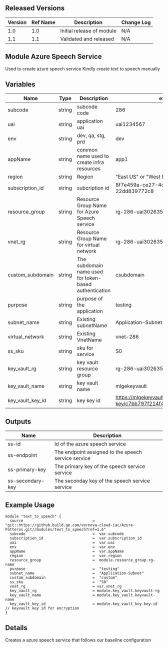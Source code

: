 ## Released Versions

| Version | Ref Name | Description               | Change Log |
| ------- | -------- | ------------------------- | ---------- |
| 1.0     | 1.0      | Initial release of module | N/A        |
| 1.1     | 1.1      | Validated and released    | N/A        |

## Module Azure Speech Service

Used to create azure speech service
Kindly create text to speech manually

## Variables

| Name             | Type   | Description                                            | example                              | Optional? |
| ---------------- | ------ | ------------------------------------------------------ | ------------------------------------ | --------- |
| subcode          | string | subcode code                                       | 286                                  | no        |
| uai              | string | application uai                                        | uai1234567                           | no        |
| env              | string | dev, qa, stg, prd                                      | dev                                  | no        |
| appName          | string | common name used to create infra resources             | app1                                 | no        |
| region           | string | Region                                                 | "East US" or "West Europe"           | no        |
| subscription_id  | string | subcription id                                         | 8f7e459a-ce27-4c52-9ceb-22dd839772c8 | no        |
| resource_group   | string | Resource Group Name for Azure Speech service           | rg-286-uai3026350-terraform-test     | no        |
| vnet_rg   | string | Resource Group Name for virtual network           | rg-286-uai3026350-terraform-test     | no        |
| custom_subdomain | string | The subdomain name used for token-based authentication | csubdomain                           | no        |
| purpose          | string | purpose of the application                             | testing                              | no        |
| subnet_name      | string | Existing subnetName                                    | Application-Subnet                  | no        |
| virtual_network  | string | Existing VnetName                                      | vnet-286                             | no        |
| ss_sku              | string | sku for service                                        | S0                                   | no        |
| key_vault_rg              | string | key vault resource group                                        | rg-286-uai3026350-terraform-test                                  | no        |
| key_vault_name              | string | key vault name                                       | mlgekeyvault                                 | no        |
| key_vault_key_id              | string | key key id                                     | https://mlgekeyvault.vault.azure.net/keys/ml-key/c7bb797f214f41b6847383cff506059c                                 | no        |

## Outputs

| Name             | Description                                         |
| ---------------- | --------------------------------------------------- |
| ss-id            | Id of the azure speech service                      |
| ss-endpoint      | The endpoint assigned to the speech service service |
| ss-primary-key   | The primary key of the speech service service       |
| ss-secondary-key | The seconday key of the speech service service      |

## Example Usage

```
module "text_to_speech" {
  source                               =  "git::https://github.build.ge.com/vernova-cloud-iac/Azure-Patterns.git//modules/text_to_speech?ref=1.6"
  subcode                              =  var.subcode
  subscription_id                      =  var.subscription_id
  uai                                  =  var.uai
  env                                  =  var.env
  appName                              =  var.appName
  region                               =  var.region
  resource_group                       =  module.resource_group.rg-name
  purpose                              =  "testing"
  subnet_name                          =  "Application-Subnet"
  custom_subdomain                     =  "custom"
  ss_sku                               =  "S0"
  vnet_rg                              = var.vnet_rg
  key_vault_rg                         = module.key_vault.keyvault-rg
  key_vault_name                       = module.key_vault.keyvault-name
  key_vault_key_id                     = module.key_vault_key.key-id  // keyvault key id for encryption     
}
```

## Details

Creates a azure speech service that follows our baseline configuration
